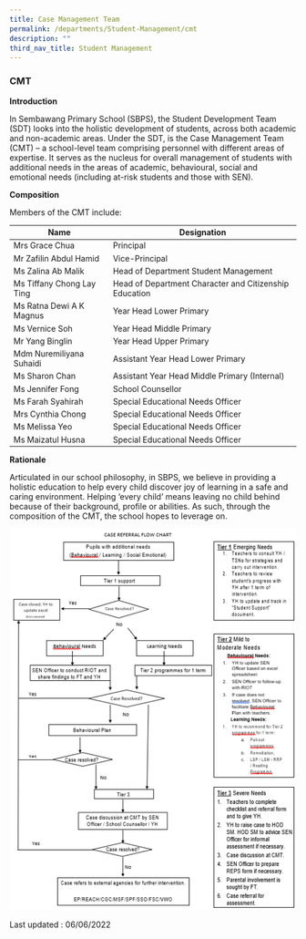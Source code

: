 ```yaml
---
title: Case Management Team
permalink: /departments/Student-Management/cmt
description: ""
third_nav_title: Student Management
---
```

### CMT

**Introduction**

In Sembawang Primary School (SBPS), the Student Development Team (SDT) looks into the holistic development of students, across both academic and non-academic areas. Under the SDT, is the Case Management Team (CMT) – a school-level team comprising personnel with different areas of expertise. It serves as the nucleus for overall management of students with additional needs in the areas of academic, behavioural, social and emotional needs (including at-risk students and those with SEN).  

  

**Composition**

Members of the CMT include:

| Name | Designation |
|---|---|
| Mrs Grace Chua | Principal |
| Mr Zafilin Abdul Hamid | Vice-Principal |
| Ms Zalina Ab Malik | Head of Department Student Management |
| Ms Tiffany Chong Lay Ting | Head of Department Character and Citizenship Education |
| Ms Ratna Dewi A K Magnus | Year Head Lower Primary |
| Ms Vernice Soh | Year Head Middle Primary |
| Mr Yang Binglin | Year Head Upper Primary |
| Mdm Nuremiliyana Suhaidi | Assistant Year Head Lower Primary |
| Ms Sharon Chan | Assistant Year Head Middle Primary (Internal) |
| Ms Jennifer Fong | School Counsellor |
| Ms Farah Syahirah | Special Educational Needs Officer |
| Mrs Cynthia Chong | Special Educational Needs Officer |
| Ms Melissa Yeo | Special Educational Needs Officer |
| Ms Maizatul Husna | Special Educational Needs Officer |

**Rationale**

Articulated in our school philosophy, in SBPS, we believe in providing a holistic education to help every child discover joy of learning in a safe and caring environment. Helping ‘every child’ means leaving no child behind because of their background, profile or abilities. As such, through the composition of the CMT, the school hopes to leverage on.

![](/images/cmt1.png)

Last updated : 06/06/2022